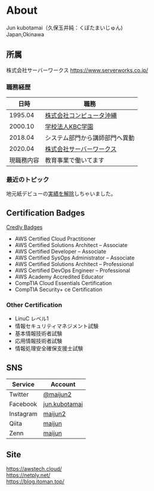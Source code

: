 # About
Jun kubotamai（久保玉井純：くぼたまいじゅん)  
Japan,Okinawa

## 所属
株式会社サーバーワークス 
https://www.serverworks.co.jp/

### 職務経歴
| 日時 | 職務 |
| ---- | ---- |
| 1995.04 | [株式会社コンピュータ沖縄](https://www.c-okinawa.co.jp) |
| 2000.10 | [学校法人KBC学園](https://kbcgroup.jp/) |
| 2018.04 | システム部門から講師部門へ異動 |
| 2020.04 | [株式会社サーバーワークス](https://www.serverworks.co.jp/) |
| 現職務内容 | 教育事業で働いてます |

### 最近のトピック
地元紙デビューの[実績を解除](https://twitter.com/maijun2/status/1433667413170548736)しちゃいました。

## Certification Badges
[Credly Badges](https://www.credly.com/users/jun-kubotamai/badges)
- AWS Certified Cloud Practitioner
- AWS Certified Solutions Architect – Associate
- AWS Certified Developer – Associate
- AWS Certified SysOps Administrator – Associate
- AWS Certified Solutions Architect – Professional
- AWS Certified DevOps Engineer – Professional
- AWS Academy Accredited Educator
- CompTIA Cloud Essentials Certification
- CompTIA Security+ ce Certification

### Other Certification 
- LinuC レベル1
- 情報セキュリティマネジメント試験
- 基本情報技術者試験
- 応用情報技術者試験
- 情報処理安全確保支援士試験

## SNS
| Service | Account |
| ---- | ---- |
|  Twitter  |  [@maijun2](https://twitter.com/maijun2)  |
|  Facebook  |  [jun.kubotamai](https://www.facebook.com/jun.kubotamai)  |
|  Instagram  |  [maijun2](https://www.instagram.com/maijun2/)  |
|  Qiita  |  [maijun](https://qiita.com/maijun)  |
|  Zenn  |  [maijun](https://zenn.dev/maijun)  |

## Site
https://awstech.cloud/  
https://netply.net/  
https://blog.itoman.top/  



<!---
maijun2/maijun2 is a ✨ special ✨ repository because its `README.md` (this file) appears on your GitHub profile.
You can click the Preview link to take a look at your changes.
--->
